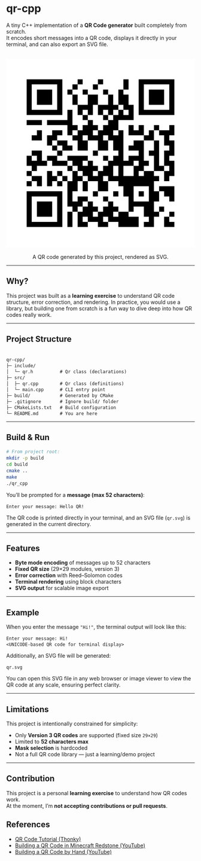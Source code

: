 # qr-cpp

A tiny C++ implementation of a **QR Code generator** built completely from scratch.  
It encodes short messages into a QR code, displays it directly in your terminal, and can also export an SVG file.

<br>
<div align="center">
  <img src="./docs/example_qr.svg" alt="QR code example."/>
  <p>A QR code generated by this project, rendered as SVG.</p>
</div>

---

## Why?

This project was built as a **learning exercise** to understand QR code structure, error correction, and rendering.
In practice, you would use a library, but building one from scratch is a fun way to dive deep into how QR codes really work.

---

## Project Structure

```

qr-cpp/
├─ include/
│  └─ qr.h          # Qr class (declarations)
├─ src/
│  ├─ qr.cpp        # Qr class (definitions)
│  └─ main.cpp      # CLI entry point
├─ build/           # Generated by CMake
├─ .gitignore       # Ignore build/ folder
├─ CMakeLists.txt   # Build configuration
└─ README.md        # You are here

```

---

## Build & Run

```bash
# From project root:
mkdir -p build
cd build
cmake ..
make
./qr_cpp
````

You’ll be prompted for a **message (max 52 characters)**:

```
Enter your message: Hello QR!
```

The QR code is printed directly in your terminal, and an SVG file (`qr.svg`) is generated in the current directory.

---

## Features

* **Byte mode encoding** of messages up to 52 characters
* **Fixed QR size** (29×29 modules, version 3)
* **Error correction** with Reed–Solomon codes
* **Terminal rendering** using block characters
* **SVG output** for scalable image export

---

## Example

When you enter the message `"Hi!"`, the terminal output will look like this:

```
Enter your message: Hi!
<UNICODE-based QR code for terminal display>
```

Additionally, an SVG file will be generated:

```
qr.svg
```

You can open this SVG file in any web browser or image viewer to view the QR code at any scale, ensuring perfect clarity.

---

## Limitations

This project is intentionally constrained for simplicity:

* Only **Version 3 QR codes** are supported (fixed size `29×29`)
* Limited to **52 characters max**
* **Mask selection** is hardcoded
* Not a full QR code library — just a learning/demo project

---

## Contribution
This project is a personal **learning exercise** to understand how QR codes work.  
At the moment, I’m **not accepting contributions or pull requests**.  

## References

* [QR Code Tutorial (Thonky)](https://www.thonky.com/qr-code-tutorial/)  
* [Building a QR Code in Minecraft Redstone (YouTube)](https://www.youtube.com/watch?v=ZizmvuZ3EFk)  
* [Building a QR Code by Hand (YouTube)](https://www.youtube.com/watch?v=w5ebcowAJD8)  